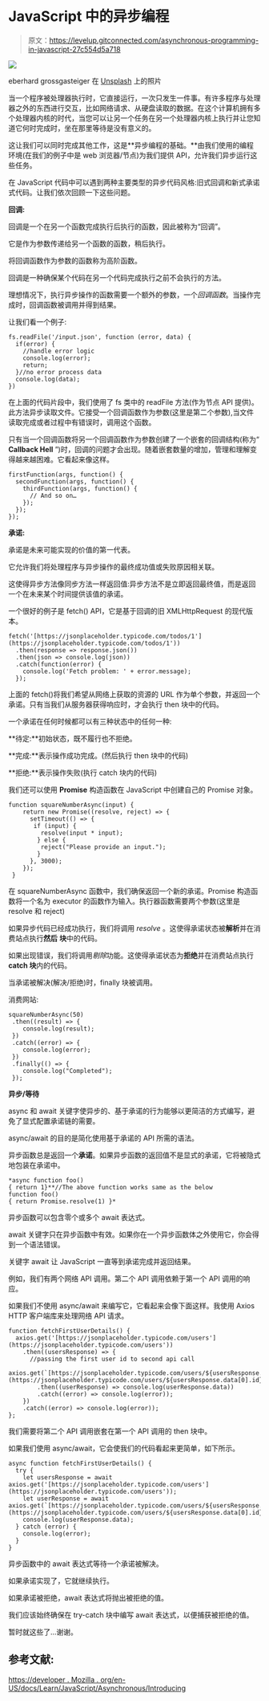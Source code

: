# JavaScript 中的异步编程

> 原文：<https://levelup.gitconnected.com/asynchronous-programming-in-javascript-27c554d5a718>

![](img/cf81168aab6d2b7449a039e43567a8c9.png)

eberhard grossgasteiger 在 [Unsplash](https://unsplash.com/s/photos/bulb?utm_source=unsplash&utm_medium=referral&utm_content=creditCopyText) 上的照片

当一个程序被处理器执行时，它直接运行，一次只发生一件事。有许多程序与处理器之外的东西进行交互，比如网络请求、从硬盘读取的数据。在这个计算机拥有多个处理器内核的时代，当您可以让另一个任务在另一个处理器内核上执行并让您知道它何时完成时，坐在那里等待是没有意义的。

这让我们可以同时完成其他工作，这是**异步编程的基础。**由我们使用的编程环境(在我们的例子中是 web 浏览器/节点)为我们提供 API，允许我们异步运行这些任务。

在 JavaScript 代码中可以遇到两种主要类型的异步代码风格:旧式回调和新式承诺式代码。让我们依次回顾一下这些问题。

**回调:**

回调是一个在另一个函数完成执行后执行的函数，因此被称为“回调”。

它是作为参数传递给另一个函数的函数，稍后执行。

将回调函数作为参数的函数称为高阶函数。

回调是一种确保某个代码在另一个代码完成执行之前不会执行的方法。

理想情况下，执行异步操作的函数需要一个额外的参数，一个*回调函数*。当操作完成时，回调函数被调用并得到结果。

让我们看一个例子:

```
fs.readFile('/input.json', function (error, data) {
  if(error) {
    //handle error logic
    console.log(error);
    return;
  }//no error process data
  console.log(data);
})
```

在上面的代码片段中，我们使用了 fs 类中的 readFile 方法(作为节点 API 提供)。此方法异步读取文件。它接受一个回调函数作为参数(这里是第二个参数),当文件读取完成或者过程中有错误时，调用这个函数。

只有当一个回调函数将另一个回调函数作为参数创建了一个嵌套的回调结构(称为“ **Callback Hell** ”)时，回调的问题才会出现。随着嵌套数量的增加，管理和理解变得越来越困难。它看起来像这样。

```
firstFunction(args, function() {
  secondFunction(args, function() {
    thirdFunction(args, function() {
      // And so on…
    });
  });
});
```

**承诺:**

承诺是未来可能实现的价值的第一代表。

它允许我们将处理程序与异步操作的最终成功值或失败原因相关联。

这使得异步方法像同步方法一样返回值:异步方法不是立即返回最终值，而是返回一个在未来某个时间提供该值的承诺。

一个很好的例子是 fetch() API，它是基于回调的旧 XMLHttpRequest 的现代版本。

```
fetch('[https://jsonplaceholder.typicode.com/todos/1'](https://jsonplaceholder.typicode.com/todos/1'))
  .then(response => response.json())
  .then(json => console.log(json))
  .catch(function(error) {
    console.log('Fetch problem: ' + error.message);
  });
```

上面的 fetch()将我们希望从网络上获取的资源的 URL 作为单个参数，并返回一个承诺。只有当我们从服务器获得响应时，才会执行 then 块中的代码。

一个承诺在任何时候都可以有三种状态中的任何一种:

**待定:**初始状态，既不履行也不拒绝。

**完成:**表示操作成功完成。(然后执行 then 块中的代码)

**拒绝:**表示操作失败(执行 catch 块内的代码)

我们还可以使用 **Promise** 构造函数在 JavaScript 中创建自己的 Promise 对象。

```
function squareNumberAsync(input) {
    return new Promise((resolve, reject) => {
      setTimeout(() => {
       if (input) {
         resolve(input * input);
        } else {
         reject("Please provide an input.");
        }
      }, 3000);
    });
 }
```

在 squareNumberAsync 函数中，我们确保返回一个新的承诺。Promise 构造函数将一个名为 executor 的函数作为输入。执行器函数需要两个参数(这里是 resolve 和 reject)

如果异步代码已经成功执行，我们将调用 *resolve* 。这使得承诺状态被**解析**并在消费站点执行**然后** **块**中的代码。

如果出现错误，我们将调用*剔除*功能。这使得承诺状态为**拒绝**并在消费站点执行 **catch 块**内的代码。

当承诺被解决(解决/拒绝)时，finally 块被调用。

消费网站:

```
squareNumberAsync(50)
 .then((result) => {
    console.log(result);
 })
 .catch((error) => {
    console.log(error);
 })
 .finally(() => {
    console.log("Completed");
 });
```

**异步/等待**

async 和 await 关键字使异步的、基于承诺的行为能够以更简洁的方式编写，避免了显式配置承诺链的需要。

async/await 的目的是简化使用基于承诺的 API 所需的语法。

异步函数总是返回一个**承诺**。如果异步函数的返回值不是显式的承诺，它将被隐式地包装在承诺中。

```
*async function foo() 
{ return 1}**//The above function works same as the below
function foo()
{ return Promise.resolve(1) }*
```

异步函数可以包含零个或多个 await 表达式。

await 关键字只在异步函数中有效。如果你在一个异步函数体之外使用它，你会得到一个语法错误。

关键字 await 让 JavaScript 一直等到承诺完成并返回结果。

例如，我们有两个网络 API 调用。第二个 API 调用依赖于第一个 API 调用的响应。

如果我们不使用 async/await 来编写它，它看起来会像下面这样。我使用 Axios HTTP 客户端库来处理网络 API 请求。

```
function fetchFirstUserDetails() {
  axios.get('[https://jsonplaceholder.typicode.com/users'](https://jsonplaceholder.typicode.com/users'))
    .then((usersResponse) => {
      //passing the first user id to second api call
         axios.get(`[https://jsonplaceholder.typicode.com/users/${usersResponse.data[0].id}`](https://jsonplaceholder.typicode.com/users/${usersResponse.data[0].id}`))
        .then((userResponse) => console.log(userResponse.data))
        .catch((error) => console.log(error));
    })
    .catch((error) => console.log(error));
};
```

我们需要将第二个 API 调用嵌套在第一个 API 调用的 then 块中。

如果我们使用 async/await，它会使我们的代码看起来更简单，如下所示。

```
async function fetchFirstUserDetails() {
  try {
    let usersResponse = await     axios.get('[https://jsonplaceholder.typicode.com/users'](https://jsonplaceholder.typicode.com/users'));
    let userResponse = await axios.get(`[https://jsonplaceholder.typicode.com/users/${usersResponse.data[0].id}`](https://jsonplaceholder.typicode.com/users/${usersResponse.data[0].id}`));
    console.log(userResponse.data);
  } catch (error) {
    console.log(error);
  }
}
```

异步函数中的 await 表达式等待一个承诺被解决。

如果承诺实现了，它就继续执行。

如果承诺被拒绝，await 表达式将抛出被拒绝的值。

我们应该始终确保在 try-catch 块中编写 await 表达式，以便捕获被拒绝的值。

暂时就这些了…谢谢。

## **参考文献:**

[https://developer . Mozilla . org/en-US/docs/Learn/JavaScript/Asynchronous/Introducing](https://developer.mozilla.org/en-US/docs/Learn/JavaScript/Asynchronous/Introducing)